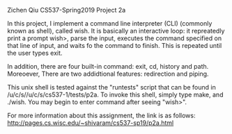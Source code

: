 Zichen Qiu
CS537-Spring2019
Project 2a


In this project, I implement a command line interpreter (CLI) (commonly known as shell), called wish. It is basically an interactive loop: it repreatedly print a prompt wish>, parse the input, executes the command specified on that line of input, and waits fo the command to finish. This is repeated until the user types exit. 


In addition, there are four built-in command: exit, cd, history and path. Moreoever, There are two addidtional features: redirection and piping. 


This unix shell is tested against the "runtests" script that can be found in /u/c/s//u/c/s/cs537-1/tests/p2a. To invoke this shell, simply type make, and ./wish. You may begin to enter command after seeing "wish>".


For more information about this assignment, the link is as follows: http://pages.cs.wisc.edu/~shivaram/cs537-sp19/p2a.html
